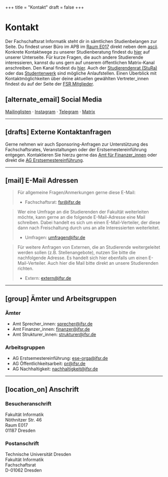 +++
title = "Kontakt"
draft = false
+++

# Kontakt

Der Fachschaftsrat Informatik steht dir in sämtlichen Studienbelangen zur Seite. Du findest unser Büro im APB im [Raum E017](https://navigator.tu-dresden.de/etplan/apb/00/raum/542100.2230) direkt neben dem [ascii](https://ascii-dresden.de/). Konkrete Kontaktwege zu unserer Studienberatung findest du [hier](/studium/studienberatung) auf unserer Unterseite. Für kurze Fragen, die auch andere Studierende interessieren, kannst du uns gern auf unserem öffentlichen Matrix-Kanal anschreiben. Den Kanal findest du [hier](https://matrix.to/#/#fsr-inf-studierende:matrix.org). Auch der [Studierendenrat (StuRa)](https://www.stura.tu-dresden.de/) oder das [Studentenwerk](https://www.studentenwerk-dresden.de/) sind mögliche Anlaufstellen. Einen Überblick mit Kontaktmöglichkeiten über deine aktuellen gewählten Vertreter_innen findest du auf der Seite der [FSR Mitglieder](/about/mitglieder).



## [alternate_email] Social Media

[Mailinglisten](https://lists.ifsr.de/mailman3/lists/) · [Instagram](https://www.instagram.com/ifsrde) · [Telegram](https://t.me/s/ifsrde) · [Matrix](https://matrix.tu-dresden.de/#/room/#ifsr:tu-dresden.de)

---

## [drafts] Externe Kontaktanfragen

Gerne nehmen wir auch Sponsoring-Anfragen zur Unterstützung des Fachschaftsrates, Veranstaltungen oder der Erstsemestereinführung entgegen. Kontaktieren Sie hierzu gerne das [Amt für Finanzer_innen](mailto:finanzer@ifsr.de) oder direkt die [AG Erstsemestereinführung](mailto:ese-orga@ifsr.de).

---

## [mail] E-Mail Adressen

> Für allgemeine Fragen/Anmerkungen gerne diese E-Mail:
> - Fachschaftsrat: [fsr@ifsr.de](mailto:fsr@ifsr.de)

> Wer eine Umfrage an die Studierenden der Fakultät weiterleiten möchte, kann gerne an die folgende E-Mail-Adresse eine Mail schreiben. Dabei handelt es sich um einen E-Mail-Verteiler, der diese dann nach Freischaltung durch uns an alle Interessierten weiterleitet.  
> - Umfragen: [umfragen@ifsr.de](mailto:umfragen@ifsr.de)

> Für weitere Anfragen von Externen, die an Studierende weitergeleitet werden sollen (z.B. Stellenangebote), nutzen Sie bitte die nachfolgende Adresse. Es handelt sich hier ebenfalls um einen E-Mail-Verteiler. Auch hier die Mail bitte direkt an unsere Studierenden richten.  
> - Extern: [extern@ifsr.de](mailto:extern@ifsr.de)

---

## [group] Ämter und Arbeitsgruppen

### Ämter
- Amt Sprecher_innen: [sprecher@ifsr.de](mailto:sprecher@ifsr.de)
- Amt Finanzer_innen: [finanzer@ifsr.de](mailto:finanzer@ifsr.de)
- Amt Strukturer_innen: [strukturer@ifsr.de](mailto:strukturer@ifsr.de)

### Arbeitsgruppen
- AG Erstsemestereinführung: [ese-orga@ifsr.de](mailto:ese-orga@ifsr.de)
- AG Öffentlichkeitsarbeit: [pr@ifsr.de](mailto:pr@ifsr.de)
- AG Nachhaltigkeit: [nachhaltigkeit@ifsr.de](mailto:nachhaltigkeit@ifsr.de)

---

## [location_on] Anschrift

### Besucheranschrift
Fakultät Informatik  
Nöthnitzer Str. 46  
Raum E017  
01187 Dresden

### Postanschrift
Technische Universität Dresden  
Fakultät Informatik  
Fachschaftsrat  
D-01062 Dresden